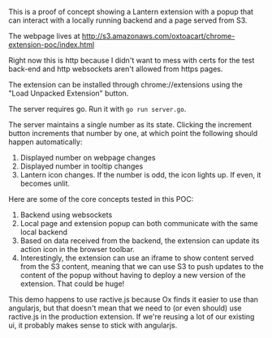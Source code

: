 This is a proof of concept showing a Lantern extension with a popup that can
interact with a locally running backend and a page served from S3.

The webpage lives at http://s3.amazonaws.com/oxtoacart/chrome-extension-poc/index.html

Right now this is http because I didn't want to mess with certs for the test
back-end and http websockets aren't allowed from https pages.

The extension can be installed through chrome://extensions using the 
"Load Unpacked Extension" button.

The server requires go.  Run it with `go run server.go`.

The server maintains a single number as its state.  Clicking the increment
button increments that number by one, at which point the following should happen
automatically:

1. Displayed number on webpage changes
2. Displayed number in tooltip changes
3. Lantern icon changes.  If the number is odd, the icon lights up.  If even, it
   becomes unlit.

Here are some of the core concepts tested in this POC:

1. Backend using websockets
2. Local page and extension popup can both communicate with the same local
   backend
3. Based on data received from the backend, the extension can update its action
   icon in the browser toolbar.
4. Interestingly, the extension can use an iframe to show content served from
   the S3 content, meaning that we can use S3 to push updates to the content of
   the popup without having to deploy a new version of the extension.  That
   could be huge!

This demo happens to use ractive.js because Ox finds it easier to use than
angularjs, but that doesn't mean that we need to (or even should) use ractive.js
in the production extension.  If we're reusing a lot of our existing ui, it
probably makes sense to stick with angularjs.